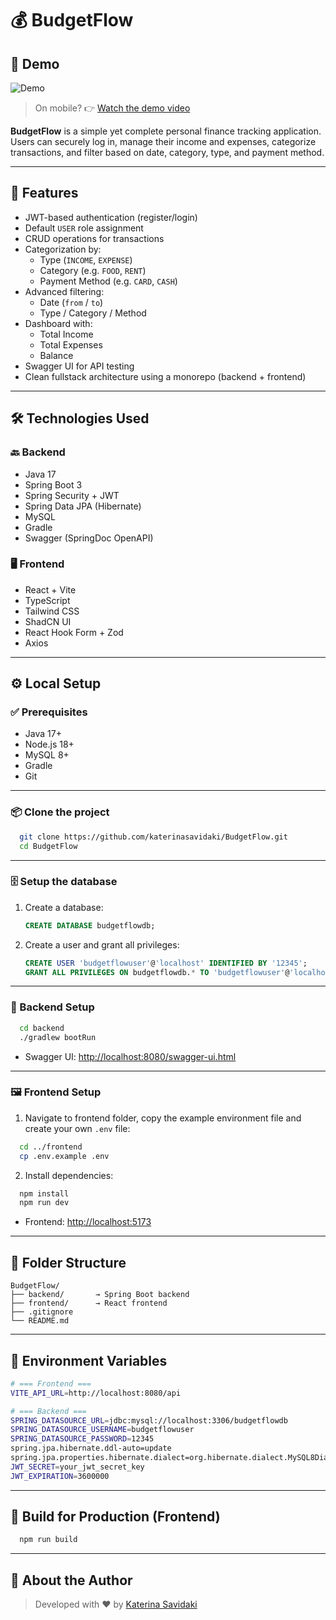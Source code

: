 # 💰 BudgetFlow

## 🎥 Demo
![Demo](https://i.imgur.com/bIv1FRa.gif)

> On mobile? 👉 [Watch the demo video](https://github.com/user-attachments/assets/ffb08431-1b0a-413f-9f7a-bc936c6a3f52)


**BudgetFlow** is a simple yet complete personal finance tracking application. Users can securely log in, manage their income and expenses, categorize transactions, and filter based on date, category, type, and payment method.

---

## 🚀 Features

- JWT-based authentication (register/login)
- Default `USER` role assignment
- CRUD operations for transactions
- Categorization by:
  - Type (`INCOME`, `EXPENSE`)
  - Category (e.g. `FOOD`, `RENT`)
  - Payment Method (e.g. `CARD`, `CASH`)
- Advanced filtering:
  - Date (`from` / `to`)
  - Type / Category / Method
- Dashboard with:
  - Total Income
  - Total Expenses
  - Balance
- Swagger UI for API testing
- Clean fullstack architecture using a monorepo (backend + frontend)

---

## 🛠️ Technologies Used

### 🔙 Backend
- Java 17
- Spring Boot 3
- Spring Security + JWT
- Spring Data JPA (Hibernate)
- MySQL
- Gradle
- Swagger (SpringDoc OpenAPI)

### 🖥️ Frontend
- React + Vite
- TypeScript
- Tailwind CSS
- ShadCN UI
- React Hook Form + Zod
- Axios

---

## ⚙️ Local Setup

### ✅ Prerequisites

- Java 17+
- Node.js 18+
- MySQL 8+
- Gradle
- Git

---

### 📦 Clone the project

```bash
  git clone https://github.com/katerinasavidaki/BudgetFlow.git
  cd BudgetFlow
```

---

### 🗄️ Setup the database

1. Create a database:
   ```sql
   CREATE DATABASE budgetflowdb;
   ```
   
2. Create a user and grant all privileges:
   ```sql
   CREATE USER 'budgetflowuser'@'localhost' IDENTIFIED BY '12345';
   GRANT ALL PRIVILEGES ON budgetflowdb.* TO 'budgetflowuser'@'localhost';
   ```

---

### 🔧 Backend Setup

```bash
  cd backend
  ./gradlew bootRun
```

- Swagger UI: [http://localhost:8080/swagger-ui.html](http://localhost:8080/swagger-ui.html)

---

### 🖼️ Frontend Setup

1. Navigate to frontend folder, copy the example environment file and create your own `.env` file:
```bash
  cd ../frontend
  cp .env.example .env
```

2. Install dependencies:
```bash
  npm install
  npm run dev
```

- Frontend: [http://localhost:5173](http://localhost:5173)

---

## 📁 Folder Structure

```
BudgetFlow/
├── backend/       → Spring Boot backend
├── frontend/      → React frontend
├── .gitignore
└── README.md
```

---

## 🔐 Environment Variables

```bash
# === Frontend ===
VITE_API_URL=http://localhost:8080/api

# === Backend ===
SPRING_DATASOURCE_URL=jdbc:mysql://localhost:3306/budgetflowdb
SPRING_DATASOURCE_USERNAME=budgetflowuser
SPRING_DATASOURCE_PASSWORD=12345
spring.jpa.hibernate.ddl-auto=update
spring.jpa.properties.hibernate.dialect=org.hibernate.dialect.MySQL8Dialect
JWT_SECRET=your_jwt_secret_key
JWT_EXPIRATION=3600000

```

---

## 🚀 Build for Production (Frontend)

```bash
  npm run build
```

---

## 🙋 About the Author

> Developed with ❤️ by [Katerina Savidaki](https://www.linkedin.com/in/katerina-savidaki/)
